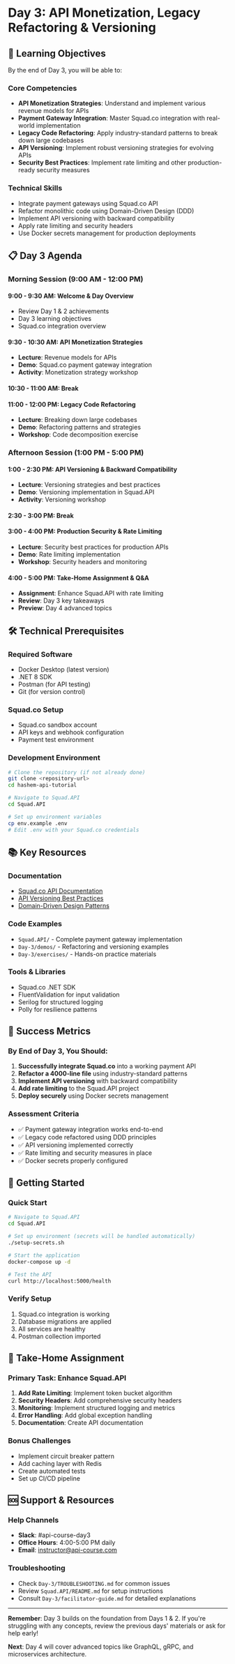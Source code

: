 # Day 3: API Monetization, Legacy Refactoring & Versioning

## 🎯 Learning Objectives

By the end of Day 3, you will be able to:

### Core Competencies
- **API Monetization Strategies**: Understand and implement various revenue models for APIs
- **Payment Gateway Integration**: Master Squad.co integration with real-world implementation
- **Legacy Code Refactoring**: Apply industry-standard patterns to break down large codebases
- **API Versioning**: Implement robust versioning strategies for evolving APIs
- **Security Best Practices**: Implement rate limiting and other production-ready security measures

### Technical Skills
- Integrate payment gateways using Squad.co API
- Refactor monolithic code using Domain-Driven Design (DDD)
- Implement API versioning with backward compatibility
- Apply rate limiting and security headers
- Use Docker secrets management for production deployments

## 📋 Day 3 Agenda

### Morning Session (9:00 AM - 12:00 PM)

#### 9:00 - 9:30 AM: Welcome & Day Overview
- Review Day 1 & 2 achievements
- Day 3 learning objectives
- Squad.co integration overview

#### 9:30 - 10:30 AM: API Monetization Strategies
- **Lecture**: Revenue models for APIs
- **Demo**: Squad.co payment gateway integration
- **Activity**: Monetization strategy workshop

#### 10:30 - 11:00 AM: Break

#### 11:00 - 12:00 PM: Legacy Code Refactoring
- **Lecture**: Breaking down large codebases
- **Demo**: Refactoring patterns and strategies
- **Workshop**: Code decomposition exercise

### Afternoon Session (1:00 PM - 5:00 PM)

#### 1:00 - 2:30 PM: API Versioning & Backward Compatibility
- **Lecture**: Versioning strategies and best practices
- **Demo**: Versioning implementation in Squad.API
- **Activity**: Versioning workshop

#### 2:30 - 3:00 PM: Break

#### 3:00 - 4:00 PM: Production Security & Rate Limiting
- **Lecture**: Security best practices for production APIs
- **Demo**: Rate limiting implementation
- **Workshop**: Security headers and monitoring

#### 4:00 - 5:00 PM: Take-Home Assignment & Q&A
- **Assignment**: Enhance Squad.API with rate limiting
- **Review**: Day 3 key takeaways
- **Preview**: Day 4 advanced topics

## 🛠️ Technical Prerequisites

### Required Software
- Docker Desktop (latest version)
- .NET 8 SDK
- Postman (for API testing)
- Git (for version control)

### Squad.co Setup
- Squad.co sandbox account
- API keys and webhook configuration
- Payment test environment

### Development Environment
```bash
# Clone the repository (if not already done)
git clone <repository-url>
cd hashem-api-tutorial

# Navigate to Squad.API
cd Squad.API

# Set up environment variables
cp env.example .env
# Edit .env with your Squad.co credentials
```

## 📚 Key Resources

### Documentation
- [Squad.co API Documentation](https://docs.squadco.com/)
- [API Versioning Best Practices](https://restfulapi.net/versioning/)
- [Domain-Driven Design Patterns](https://martinfowler.com/bliki/DomainDrivenDesign.html)

### Code Examples
- `Squad.API/` - Complete payment gateway implementation
- `Day-3/demos/` - Refactoring and versioning examples
- `Day-3/exercises/` - Hands-on practice materials

### Tools & Libraries
- Squad.co .NET SDK
- FluentValidation for input validation
- Serilog for structured logging
- Polly for resilience patterns

## 🎯 Success Metrics

### By End of Day 3, You Should:
1. **Successfully integrate Squad.co** into a working payment API
2. **Refactor a 4000-line file** using industry-standard patterns
3. **Implement API versioning** with backward compatibility
4. **Add rate limiting** to the Squad.API project
5. **Deploy securely** using Docker secrets management

### Assessment Criteria
- ✅ Payment gateway integration works end-to-end
- ✅ Legacy code refactored using DDD principles
- ✅ API versioning implemented correctly
- ✅ Rate limiting and security measures in place
- ✅ Docker secrets properly configured

## 🚀 Getting Started

### Quick Start
```bash
# Navigate to Squad.API
cd Squad.API

# Set up environment (secrets will be handled automatically)
./setup-secrets.sh

# Start the application
docker-compose up -d

# Test the API
curl http://localhost:5000/health
```

### Verify Setup
1. Squad.co integration is working
2. Database migrations are applied
3. All services are healthy
4. Postman collection imported

## 📝 Take-Home Assignment

### Primary Task: Enhance Squad.API
1. **Add Rate Limiting**: Implement token bucket algorithm
2. **Security Headers**: Add comprehensive security headers
3. **Monitoring**: Implement structured logging and metrics
4. **Error Handling**: Add global exception handling
5. **Documentation**: Create API documentation

### Bonus Challenges
- Implement circuit breaker pattern
- Add caching layer with Redis
- Create automated tests
- Set up CI/CD pipeline

## 🆘 Support & Resources

### Help Channels
- **Slack**: #api-course-day3
- **Office Hours**: 4:00-5:00 PM daily
- **Email**: instructor@api-course.com

### Troubleshooting
- Check `Day-3/TROUBLESHOOTING.md` for common issues
- Review `Squad.API/README.md` for setup instructions
- Consult `Day-3/facilitator-guide.md` for detailed explanations

---

**Remember**: Day 3 builds on the foundation from Days 1 & 2. If you're struggling with any concepts, review the previous days' materials or ask for help early!

**Next**: Day 4 will cover advanced topics like GraphQL, gRPC, and microservices architecture. 